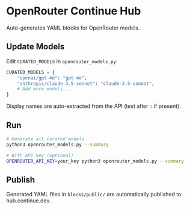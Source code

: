 # OpenRouter Continue Hub

Auto-generates YAML blocks for OpenRouter models.

## Update Models

Edit `CURATED_MODELS` in `openrouter_models.py`:

```python
CURATED_MODELS = {
    "openai/gpt-4o": "gpt-4o",
    "anthropic/claude-3.5-sonnet": "claude-3.5-sonnet", 
    # Add more models...
}
```

Display names are auto-extracted from the API (text after `:` if present).

## Run

```bash
# Generate all curated models
python3 openrouter_models.py --summary

# With API key (optional)
OPENROUTER_API_KEY=your_key python3 openrouter_models.py --summary
```

## Publish

Generated YAML files in `blocks/public/` are automatically published to hub.continue.dev.